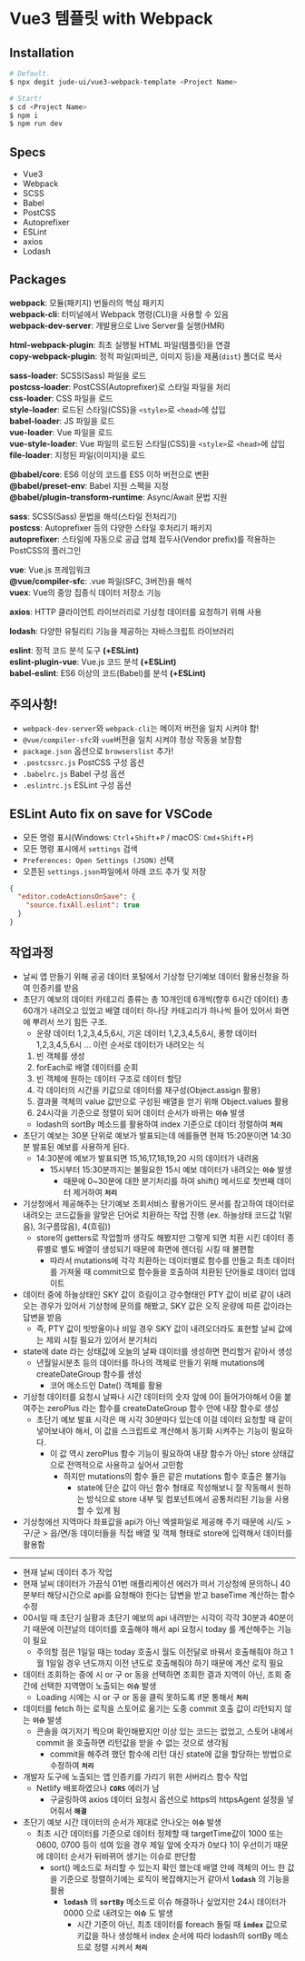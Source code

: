 # Vue3 템플릿 with Webpack

## Installation

```bash
# Default.
$ npx degit jude-ui/vue3-webpack-template <Project Name>

# Start!
$ cd <Project Name>
$ npm i
$ npm run dev
```

## Specs

- Vue3
- Webpack
- SCSS
- Babel
- PostCSS
- Autoprefixer
- ESLint
- axios
- Lodash

## Packages

__webpack__: 모듈(패키지) 번들러의 핵심 패키지<br>
__webpack-cli__: 터미널에서 Webpack 명령(CLI)을 사용할 수 있음<br>
__webpack-dev-server__: 개발용으로 Live Server를 실행(HMR)<br>

__html-webpack-plugin__: 최초 실행될 HTML 파일(템플릿)을 연결<br>
__copy-webpack-plugin__: 정적 파일(파비콘, 이미지 등)을 제품(`dist`) 폴더로 복사<br>

__sass-loader__: SCSS(Sass) 파일을 로드<br>
__postcss-loader__: PostCSS(Autoprefixer)로 스타일 파일을 처리<br>
__css-loader__: CSS 파일을 로드<br>
__style-loader__: 로드된 스타일(CSS)을 `<style>`로 `<head>`에 삽입<br>
__babel-loader__: JS 파일을 로드<br>
__vue-loader__: Vue 파일을 로드<br>
__vue-style-loader__: Vue 파일의 로드된 스타일(CSS)을 `<style>`로 `<head>`에 삽입<br>
__file-loader__: 지정된 파일(이미지)을 로드<br>

__@babel/core__: ES6 이상의 코드를 ES5 이하 버전으로 변환<br>
__@babel/preset-env__: Babel 지원 스펙을 지정<br>
__@babel/plugin-transform-runtime__: Async/Await 문법 지원<br>

__sass__: SCSS(Sass) 문법을 해석(스타일 전처리기)<br>
__postcss__: Autoprefixer 등의 다양한 스타일 후처리기 패키지<br>
__autoprefixer__: 스타일에 자동으로 공급 업체 접두사(Vendor prefix)를 적용하는 PostCSS의 플러그인<br>

__vue__: Vue.js 프레임워크<br>
__@vue/compiler-sfc__: .vue 파일(SFC, 3버전)을 해석<br>
__vuex__: Vue의 중앙 집중식 데이터 저장소 기능<br>

__axios__: HTTP 클라이언트 라이브러리로 기상청 데이터를 요청하기 위해 사용<br>

__lodash__: 다양한 유틸리티 기능을 제공하는 자바스크립트 라이브러리<br>

__eslint__: 정적 코드 분석 도구 __(+ESLint)__<br>
__eslint-plugin-vue__: Vue.js 코드 분석 __(+ESLint)__<br>
__babel-eslint__: ES6 이상의 코드(Babel)를 분석 __(+ESLint)__<br>

## 주의사항!

- `webpack-dev-server`와 `webpack-cli`는 메이저 버전을 일치 시켜야 함!<br>
- `@vue/compiler-sfc`와 `vue`버전을 일치 시켜야 정상 작동을 보장함<br>
- `package.json` 옵션으로 `browserslist` 추가!<br>
- `.postcssrc.js` PostCSS 구성 옵션<br>
- `.babelrc.js` Babel 구성 옵션<br>
- `.eslintrc.js` ESLint 구성 옵션<br>

## ESLint Auto fix on save for VSCode

- 모든 명령 표시(Windows: `Ctrl`+`Shift`+`P` / macOS: `Cmd`+`Shift`+`P`)
- 모든 명령 표시에서 `settings` 검색
- `Preferences: Open Settings (JSON)` 선택
- 오픈된 `settings.json`파일에서 아래 코드 추가 및 저장

```json
{
  "editor.codeActionsOnSave": {
    "source.fixAll.eslint": true
  }
}
```

## 작업과정

- 날씨 앱 만들기 위해 공공 데이터 포털에서 기상청 단기예보 데이터 활용신청을 하여 인증키를 받음
- 초단기 예보의 데이터 카테고리 종류는 총 10개인데 6개씩(향후 6시간 데이터) 총 60개가 내려오고 있었고 배열 데이터 하나당 카테고리가 하나씩 들어 있어서 화면에 뿌려서 쓰기 힘든 구조.
  - 운량 데이터 1,2,3,4,5,6시, 기온 데이터 1,2,3,4,5,6시, 풍향 데이터 1,2,3,4,5,6시 ... 이런 순서로 데이터가 내려오는 식
  1. 빈 객체를 생성
  2. forEach로 배열 데이터를 순회
  3. 빈 객체에 원하는 데이터 구조로 데이터 할당
  4. 각 데이터의 시간을 키값으로 데이터를 재구성(Object.assign 활용)
  5. 결과물 객체의 value 값만으로 구성된 배열을 얻기 위해 Object.values 활용
  6. 24시각을 기준으로 정렬이 되어 데이터 순서가 바뀌는 __`이슈`__ 발생
    - lodash의 sortBy 메소드를 활용하여 index 기준으로 데이터 정렬하여 __`처리`__
- 초단기 예보는 30분 단위로 예보가 발표되는데 에를들면 현재 15:20분이면 14:30분 발표된 예보를 사용하게 된다.
  - 14:30분에 예보가 발표되면 15,16,17,18,19,20 시의 데이터가 내려옴
    - 15시부터 15:30분까지는 불필요한 15시 예보 데이터가 내려오는 __`이슈`__ 발생
      - 때문에 0~30분에 대한 분기처리를 하여 shift() 메서드로 첫번째 데이터 제거하여 __`처리`__
- 기상청에서 제공해주는 단기예보 조회서비스 활용가이드 문서를 참고하여 데이터로 내려오는 코드값들을 알맞은 단어로 치환하는 작업 진행 (ex. 하늘상태 코드값 1(맑음), 3(구름많음), 4(흐림))
  - store의 getters로 작업할까 생각도 해봤지만 그렇게 되면 치환 시킨 데이터 종류별로 별도 배열이 생성되기 때문에 화면에 렌더링 시킬 때 불편함
    - 따라서 mutations에 각각 치환하는 데이터별로 함수를 만들고 최초 데이터를 가져올 때 commit으로 함수들을 호출하여 치환된 단어들로 데이터 업데이트
- 데이터 중에 하늘상태인 SKY 값이 흐림이고 강수형태인 PTY 값이 비로 같이 내려오는 경우가 있어서 기상청에 문의를 해봤고, SKY 값은 오직 운량에 따른 값이라는 답변을 받음
  - 즉, PTY 값이 빗방울이나 비일 경우 SKY 값이 내려오더라도 표현할 날씨 값에는 제외 시킬 필요가 있어서 분기처리
- state에 date 라는 상태값에 오늘의 날짜 데이터를 생성하면 편리할거 같아서 생성
  - 년월일시분초 등의 데이터를 하나의 객체로 만들기 위해 mutations에 createDateGroup 함수를 생성
    - 코어 메소드인 Date() 객체를 활용
- 기상청 데이터를 요청시 날짜나 시간 데이터의 숫자 앞에 0이 들어가야해서 0을 붙여주는 zeroPlus 라는 함수를 createDateGroup 함수 안에 내장 함수로 생성
  - 초단기 예보 발표 시각은 매 시각 30분마다 있는데 이걸 데이터 요청할 때 같이 넣어보내야 해서, 이 값을 스크립트로 계산해서 동기화 시켜주는 기능이 필요하다.
    - 이 값 역시 zeroPlus 함수 기능이 필요하여 내장 함수가 아닌 store 상태값으로 전역적으로 사용하고 싶어서 고민함
      - 하지만 mutations의 함수 들은 같은 mutations 함수 호출은 불가능
        - state에 단순 값이 아닌 함수 형태로 작성해보니 잘 작동해서 원하는 방식으로 store 내부 및 컴포넌트에서 공통처리된 기능을 사용할 수 있게 됨
- 기상청에선 지역마다 좌표값을 api가 아닌 엑셀파일로 제공해 주기 때문에 시/도 > 구/군 > 읍/면/동 데이터들을 직접 배열 및 객체 형태로 store에 입력해서 데이터를 활용함

----
- 현재 날씨 데이터 추가 작업
- 현재 날씨 데이터가 가끔식 01번 애플리케이션 에러가 떠서 기상청에 문의하니 40분부터 해당시간으로 api를 요청해야 한다는 답변을 받고 baseTime 계산하는 함수 수정
- 00시일 때 초단기 실황과 초단기 예보의 api 내려받는 시각이 각각 30분과 40분이기 때문에 이전날의 데이터를 호출해야 해서 api 요청시 today 를 계산해주는 기능이 필요
  - 주의할 점은 1일일 때는 today 호출시 월도 이전달로 바꿔서 호출해줘야 하고 1월 1일일 경우 년도까지 이전 년도로 호출해줘야 하기 때문에 계산 로직 필요
- 데이터 조회하는 중에 시 or 구 or 동을 선택하면 조회한 결과 지역이 아닌, 조회 중간에 선택한 지역명이 노출되는 __`이슈`__ 발생
  - Loading 시에는 시 or 구 or 동을 클릭 못하도록 if문 통해서 __`처리`__
- 데이터를 fetch 하는 로직을 스토어로 옮기는 도중 commit 호출 값이 리턴되지 않는 __`이슈`__ 발생
  - 콘솔을 여기저기 찍으며 확인해봤지만 이상 있는 코드는 없었고, 스토어 내에서 commit 을 호출하면 리턴값을 받을 수 없는 것으로 생각됨
    - commit을 해주려 했던 함수에 리턴 대신 state에 값을 할당하는 방법으로 수정하여 __`처리`__
- 개발자 도구에 노출되는 앱 인증키를 가리기 위한 서버리스 함수 작업
  - Netlify 배포하였으나 __`CORS`__ 에러가 남
    - 구글링하여 axios 데이터 요청시 옵션으로 https의 httpsAgent 설정을 넣어줘서 __`해결`__
- 초단기 예보 시간 데이터의 순서가 제대로 안나오는 __`이슈`__ 발생
  - 최초 시간 데이터를 기준으로 데이터 정제할 때 targetTime값이 1000 또는 0600, 0700 등이 섞여 있을 경우 제일 앞에 숫자가 0보다 1이 우선이기 때문에 데이터 순서가 뒤바뀌어 생기는 이슈로 판단함
    - sort() 메소드로 처리할 수 있는지 확인 했는데 배열 안에 객체의 어느 한 값을 기준으로 정렬하기에는 로직이 복잡해지는거 같아서 __`lodash`__ 의 기능을 활용
      - __`lodash`__ 의 __`sortBy`__ 메소드로 이슈 해결하나 싶었지만 24시 데이터가 0000 으로 내려오는 __`이슈`__ 도 발생
        - 시간 기준이 아닌, 최초 데이터를 foreach 돌릴 때 __`index`__ 값으로 키값을 하나 생성해서 index 순서에 따라 lodash의 sortBy 메소드로 정렬 시켜서 __`처리`__